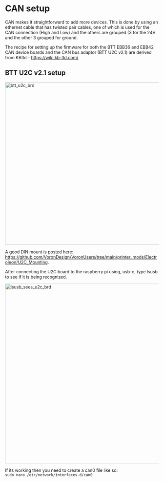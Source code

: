 # CAN setup #

CAN makes it straightforward to add more devices. This is done by using an ethernet cable that has twisted pair cables, one of which is used for the CAN connection (High and Low) and the others are grouped (3 for the 24V and the other 3 grouped for ground. 

The recipe for setting up the firmware for both the BTT EBB36 and EBB42 CAN device boards and the CAN bus adaptor (BTT U2C v2.1) are derived from KB3d - https://wiki.kb-3d.com/

## BTT U2C v2.1 setup ## 


<img width="533" alt="btt_u2c_brd" src="https://github.com/htsrjdrouse/daksh-toolchanger-v2/assets/1452651/da9ebf1d-1675-4c39-acd4-f40f27085fa5">

A good DIN mount is posted here: https://github.com/VoronDesign/VoronUsers/tree/main/printer_mods/Electroleon/U2C_Mounting. 

After connecting the U2C board to the raspberry pi using, usb-c, type lsusb to see if it is being recognized. 


<img width="588" alt="lsusb_sees_u2c_brd" src="https://github.com/htsrjdrouse/daksh-toolchanger-v2/assets/1452651/52d6ed81-37aa-450e-a8b0-3e141a2613ca">

If its working then you need to create a can0 file like so:
<code> sudo nano /etc/network/interfaces.d/can0 </code>




